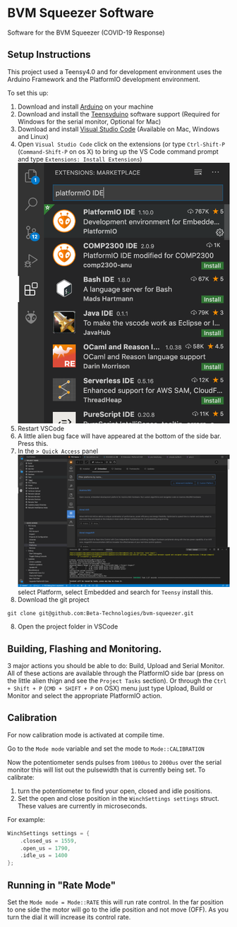 # BVM Squeezer Software

Software for the BVM Squeezer (COVID-19 Response)

## Setup Instructions

This project used a Teensy4.0 and for development environment uses the Arduino Framework and the PlatformIO development environment.

To set this up:

1. Download and install [Arduino](arduino.cc) on your machine
2. Download and install the [Teensyduino](https://www.pjrc.com/teensy/td_download.html) software support (Required for Windows for the serial monitor, Optional for Mac)
2. Download and install [Visual Studio Code](https://code.visualstudio.com) (Available on Mac, Windows and Linux)
3. Open `Visual Studio Code` click on the extensions (or type `Ctrl-Shift-P` (`Command-Shift-P` on os X) to bring up the VS Code command prompt and type `Extensions: Install Extensions`)
![](docs/imgs/pio-install.png)
4. Restart VSCode
5. A little alien bug face will have appeared at the bottom of the side bar. Press this.
6. In the `> Quick Access` panel
![](docs/imgs/teensy.png) select Platform, select Embedded and search for `Teensy` install this.
7. Download the git project

```
git clone git@github.com:Beta-Technologies/bvm-squeezer.git
```

8. Open the project folder in VSCode

## Building, Flashing and Monitoring.

3 major actions you should be able to do: Build, Upload and Serial Monitor. All of these actions are available through the PlatformIO side bar (press on the little alien thign and see the `Project Tasks` section). Or through the `Ctrl + Shift + P` (`CMD + SHIFT + P` on OSX) menu just type Upload, Build or Monitor and select the appropriate PlatformIO action.

## Calibration

For now calibration mode is activated at compile time.

Go to the `Mode mode` variable and set the mode to `Mode::CALIBRATION`

Now the potentiometer sends pulses from `1000us` to `2000us` over the serial monitor this will list out the pulsewidth that is currently being set. To calibrate:

1. turn the potentiometer to find your open, closed and idle positions. 
2. Set the open and close position in the `WinchSettings settings` struct. These values are currently in microseconds.

For example:

```c++
WinchSettings settings = {
    .closed_us = 1559,
    .open_us = 1790,
    .idle_us = 1400
};
```

## Running in "Rate Mode"

Set the `Mode mode = Mode::RATE` this will run rate control. In the far position to one side the motor will go to the idle position and not move (OFF). As you turn the dial it will increase its control rate.
